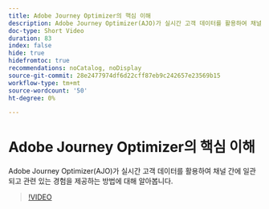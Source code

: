 ```yaml
---
title: Adobe Journey Optimizer의 핵심 이해
description: Adobe Journey Optimizer(AJO)가 실시간 고객 데이터를 활용하여 채널 간에 일관되고 관련 있는 경험을 제공하는 방법에 대해 알아봅니다.
doc-type: Short Video
duration: 83
index: false
hide: true
hidefromtoc: true
recommendations: noCatalog, noDisplay
source-git-commit: 28e2477974df6d22cff87eb9c242657e23569b15
workflow-type: tm+mt
source-wordcount: '50'
ht-degree: 0%

---
```



# Adobe Journey Optimizer의 핵심 이해

Adobe Journey Optimizer(AJO)가 실시간 고객 데이터를 활용하여 채널 간에 일관되고 관련 있는 경험을 제공하는 방법에 대해 알아봅니다.

<!-- 62_S522_3442522_82_understanding-the-core-of-adobe-journey-optimizer -->
>[!VIDEO](https://video.tv.adobe.com/v/3460493/?learn=on&enablevpops=true&captions=kor)
